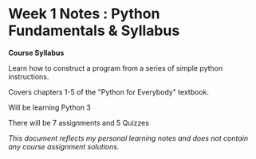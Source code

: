# Week 1 Notes : Python Fundamentals & Syllabus 
**Course Syllabus** 

Learn how to construct a program from a series of simple python instructions.

Covers chapters 1-5 of the "Python for Everybody" textbook. 

Will be learning Python 3

There will be 7 assignments and 5 Quizzes 



_This document reflects my personal learning notes and does not contain any course assignment solutions._
